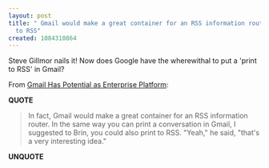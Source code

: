 ```yaml
---
layout: post
title: " Gmail would make a great container for an RSS information router via print
  to RSS"
created: 1084310864
---
```

Steve Gillmor nails it! Now does Google have the wherewithal to put a 'print to RSS' in Gmail?

From <a href="http://www.eweek.com/article2/0,1759,1589750,00.asp">Gmail Has Potential as Enterprise Platform</a>:
<p><strong>QUOTE</strong></p><blockquote>In fact, Gmail would make a great container for an RSS information router. In the same way you can print a conversation in Gmail, I suggested to Brin, you could also print to RSS. "Yeah," he said, "that's a very interesting idea."</blockquote><p><strong>UNQUOTE</strong></p>

